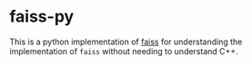 # faiss-py

This is a python implementation of [faiss](https://github.com/facebookresearch/faiss) for understanding the implementation of `faiss` without needing to understand C++.

